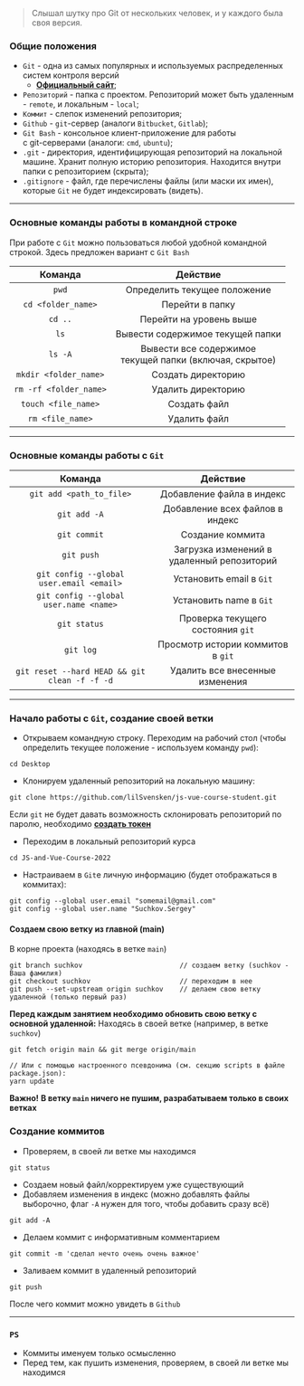 > Слышал шутку про Git от нескольких человек, и у каждого была своя версия.

### Общие положения

- `Git` - одна из самых популярных и используемых распределенных систем контроля версий
    - **[Официальный сайт](https://git-scm.com/)**;
- `Репозиторий` - папка с проектом. Репозиторий может быть удаленным - `remote`, и
  локальным - `local`;
- `Коммит` - слепок изменений репозитория;
- `Github` - `git`-сервер (аналоги `Bitbucket`, `Gitlab`);
- `Git Bash` - консольное клиент-приложение для работы <br>
  с git-серверами (аналоги: `cmd`, `ubuntu`);
- `.git` - директория, идентифицирующая репозиторий на локальной машине. Хранит полную
  историю репозитория. Находится внутри папки с репозиторием (скрыта);
- `.gitignore` - файл, где перечислены файлы (или маски их имен), которые `Git` не будет
  индексировать (видеть).

***

### Основные команды работы в командной строке

При работе с `Git` можно пользоваться любой удобной командной строкой. Здесь предложен
вариант с `Git Bash`

|        Команда         |                           Действие                           |
|:----------------------:|:------------------------------------------------------------:|
|         `pwd`          |                 Определить текущее положение                 |
|   `cd <folder_name>`   |                       Перейти в папку                        |
|        `cd ..`         |                   Перейти на уровень выше                    |
|          `ls`          |               Вывести содержимое текущей папки               |
|        `ls -A`         | Вывести все содержимое <br> текущей папки (включая, скрытое) |
| `mkdir <folder_name>`  |                      Создать директорию                      |
| `rm -rf <folder_name>` |                      Удалить директорию                      |
|  `touch <file_name>`   |                         Создать файл                         |
|    `rm <file_name>`    |                         Удалить файл                         |

***

### Основные команды работы с `Git`

|                    Команда                    |                  Действие                  |
|:---------------------------------------------:|:------------------------------------------:|
|           `git add <path_to_file>`            |         Добавление файла в индекс          |
|                 `git add -A`                  |      Добавление всех файлов в индекс       |
|                 `git commit`                  |              Создание коммита              |
|                  `git push`                   | Загрузка изменений в удаленный репозиторий |
|   `git config --global user.email <email>`    |          Установить email в `Git`          |
|    `git config --global user.name <name>`     |          Установить name в `Git`           |
|                 `git status`                  |     Проверка текущего состояния `git`      |
|                   `git log`                   |     Просмотр истории коммитов в `git`      |
| `git reset --hard HEAD && git clean -f -f -d` |      Удалить все внесенные изменения       |

***

### Начало работы с `Git`, создание своей ветки

- Открываем командную строку. Переходим на рабочий стол (чтобы определить текущее
  положение - используем команду `pwd`):

```
cd Desktop
```

- Клонируем удаленный репозиторий на локальную машину:

```
git clone https://github.com/lilSvensken/js-vue-course-student.git
```

Если `git` не будет давать возможность склонировать репозиторий по паролю, необходимо
**[создать токен](https://docs.github.com/en/github/authenticating-to-github/keeping-your-account-and-data-secure/creating-a-personal-access-token)**

- Переходим в локальный репозиторий курса

```
cd JS-and-Vue-Course-2022
```

- Настраиваем в `Git`е личную информацию (будет отображаться в коммитах):

```
git config --global user.email "somemail@gmail.com"
git config --global user.name "Suchkov.Sergey"
```

#### Создаем свою ветку из главной (main)

В корне проекта (находясь в ветке `main`)

```
git branch suchkov                        // создаем ветку (suchkov - Ваша фамилия)
git checkout suchkov                      // переходим в нее
git push --set-upstream origin suchkov    // делаем свою ветку удаленной (только первый раз)
```

**Перед каждым занятием необходимо обновить свою ветку с основной удаленной:**
Находясь в своей ветке (например, в ветке `suchkov`)

```
git fetch origin main && git merge origin/main

// Или с помощью настроенного псевдонима (см. секцию scripts в файле package.json):
yarn update
```

**Важно!**
**В ветку `main` ничего не пушим, разрабатываем только в своих ветках**

### Создание коммитов

- Проверяем, в своей ли ветке мы находимся

```
git status
```

- Создаем новый файл/корректируем уже существующий
- Добавляем изменения в индекс (можно добавлять файлы выборочно, флаг `-A` нужен для того,
  чтобы добавить сразу всё)

```
git add -A
```

- Делаем коммит с информативным комментарием

```
git commit -m 'сделал нечто очень очень важное'
```

- Заливаем коммит в удаленный репозиторий

```
git push
```

После чего коммит можно увидеть в `Github`

***

### `PS`

- Коммиты именуем только осмысленно
- Перед тем, как пушить изменения, проверяем, в своей ли ветке мы находимся